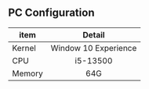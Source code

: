 ## PC Configuration
| item | Detail |
| - | :---: |
| Kernel | Window 10 Experience |
| CPU | i5-13500 |
| Memory | 64G |
